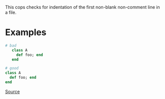 
This cops checks for indentation of the first non-blank non-comment
line in a file.

# Examples

```ruby
# bad
   class A
     def foo; end
   end

# good
class A
  def foo; end
end
```

[Source](http://www.rubydoc.info/gems/rubocop/RuboCop/Cop/Layout/InitialIndentation)